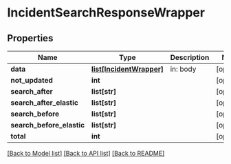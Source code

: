 # IncidentSearchResponseWrapper

## Properties
Name | Type | Description | Notes
------------ | ------------- | ------------- | -------------
**data** | [**list[IncidentWrapper]**](IncidentWrapper.md) | in: body | [optional] 
**not_updated** | **int** |  | [optional] 
**search_after** | **list[str]** |  | [optional] 
**search_after_elastic** | **list[str]** |  | [optional] 
**search_before** | **list[str]** |  | [optional] 
**search_before_elastic** | **list[str]** |  | [optional] 
**total** | **int** |  | [optional] 

[[Back to Model list]](README.md#documentation-for-models) [[Back to API list]](README.md#documentation-for-api-endpoints) [[Back to README]](README.md)



